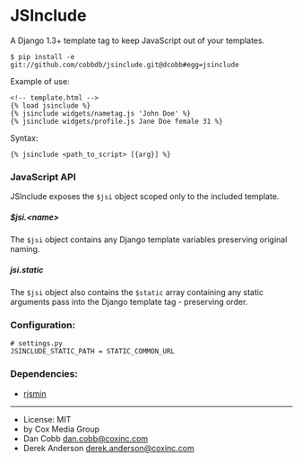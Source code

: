 JSInclude
=========

A Django 1.3+ template tag to keep JavaScript out of your templates.

    $ pip install -e git://github.com/cobbdb/jsinclude.git@dcobb#egg=jsinclude

Example of use:

    <!-- template.html -->
    {% load jsinclude %}
    {% jsinclude widgets/nametag.js 'John Doe' %}
    {% jsinclude widgets/profile.js Jane Doe female 31 %}

Syntax:

    {% jsinclude <path_to_script> [{arg}] %}

### JavaScript API
JSInclude exposes the ``$jsi`` object scoped only to the included
template.

##### $jsi.&lt;name&gt;
The ``$jsi`` object contains any Django template variables
preserving original naming.

##### $jsi.$static
The ``$jsi`` object also contains the ``$static`` array containing
any static arguments pass into the Django template tag - preserving
order.

### Configuration:

    # settings.py
    JSINCLUDE_STATIC_PATH = STATIC_COMMON_URL

### Dependencies:
* [rjsmin](http://opensource.perlig.de/rjsmin/doc-1.0/index.html)

------------------------

* License: MIT
* by Cox Media Group
* Dan Cobb <dan.cobb@coxinc.com>
* Derek Anderson <derek.anderson@coxinc.com>
